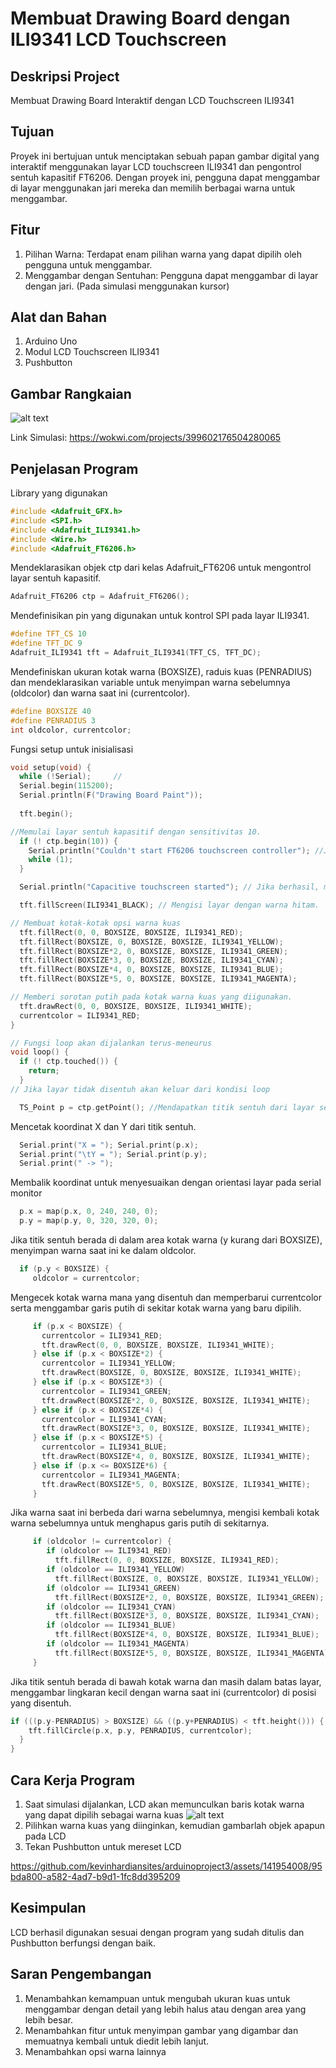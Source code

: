 # Membuat Drawing Board dengan ILI9341 LCD Touchscreen

## Deskripsi Project
Membuat Drawing Board Interaktif dengan LCD Touchscreen ILI9341

## Tujuan 
Proyek ini bertujuan untuk menciptakan sebuah papan gambar digital yang interaktif menggunakan layar LCD touchscreen ILI9341 dan pengontrol sentuh kapasitif FT6206. Dengan proyek ini, pengguna dapat menggambar di layar menggunakan jari mereka dan memilih berbagai warna untuk menggambar.

## Fitur
1. Pilihan Warna: Terdapat enam pilihan warna yang dapat dipilih oleh pengguna untuk menggambar.
2. Menggambar dengan Sentuhan: Pengguna dapat menggambar di layar dengan jari. (Pada simulasi menggunakan kursor)

## Alat dan Bahan
1. Arduino Uno
2. Modul LCD Touchscreen ILI9341
3. Pushbutton

## Gambar Rangkaian
![alt text](https://github.com/kevinhardiansites/arduinoproject3/blob/main/Daftar%20Gambar/Gambar%20Rangkaian.png?raw=true)

Link Simulasi: https://wokwi.com/projects/399602176504280065

## Penjelasan Program
Library yang digunakan
```cpp
#include <Adafruit_GFX.h>    
#include <SPI.h>       
#include <Adafruit_ILI9341.h>
#include <Wire.h>      
#include <Adafruit_FT6206.h>
```

Mendeklarasikan objek ctp dari kelas Adafruit_FT6206 untuk mengontrol layar sentuh kapasitif.
```cpp
Adafruit_FT6206 ctp = Adafruit_FT6206();
```

Mendefinisikan pin yang digunakan untuk kontrol SPI pada layar ILI9341.
```cpp
#define TFT_CS 10
#define TFT_DC 9
Adafruit_ILI9341 tft = Adafruit_ILI9341(TFT_CS, TFT_DC);
```

Mendefiniskan ukuran kotak warna (BOXSIZE), raduis kuas (PENRADIUS) dan mendeklarasikan variable untuk menyimpan warna sebelumnya (oldcolor) dan warna saat ini (currentcolor).
```cpp
#define BOXSIZE 40
#define PENRADIUS 3
int oldcolor, currentcolor;
```

Fungsi setup untuk inisialisasi
```cpp
void setup(void) {
  while (!Serial);     //
  Serial.begin(115200); 
  Serial.println(F("Drawing Board Paint"));
  
  tft.begin();
```

```cpp
//Memulai layar sentuh kapasitif dengan sensitivitas 10.
  if (! ctp.begin(10)) { 
    Serial.println("Couldn't start FT6206 touchscreen controller"); //Jika gagal, mencetak pesan error
    while (1);
  }

  Serial.println("Capacitive touchscreen started"); // Jika berhasil, mencetak pesan "Capacitive touchscreen started".
```

```cpp
  tft.fillScreen(ILI9341_BLACK); // Mengisi layar dengan warna hitam.
```

```cpp
// Membuat kotak-kotak opsi warna kuas
  tft.fillRect(0, 0, BOXSIZE, BOXSIZE, ILI9341_RED);
  tft.fillRect(BOXSIZE, 0, BOXSIZE, BOXSIZE, ILI9341_YELLOW);
  tft.fillRect(BOXSIZE*2, 0, BOXSIZE, BOXSIZE, ILI9341_GREEN);
  tft.fillRect(BOXSIZE*3, 0, BOXSIZE, BOXSIZE, ILI9341_CYAN);
  tft.fillRect(BOXSIZE*4, 0, BOXSIZE, BOXSIZE, ILI9341_BLUE);
  tft.fillRect(BOXSIZE*5, 0, BOXSIZE, BOXSIZE, ILI9341_MAGENTA);
```

```cpp
// Memberi sorotan putih pada kotak warna kuas yang diigunakan.
  tft.drawRect(0, 0, BOXSIZE, BOXSIZE, ILI9341_WHITE);
  currentcolor = ILI9341_RED;
}
```

```cpp
// Fungsi loop akan dijalankan terus-meneurus
void loop() {
  if (! ctp.touched()) {
    return;
  }
// Jika layar tidak disentuh akan keluar dari kondisi loop
```

```cpp
  TS_Point p = ctp.getPoint(); //Mendapatkan titik sentuh dari layar sentuh kapasitif dan menyimpannya dalam variabel p.
```

Mencetak koordinat X dan Y dari titik sentuh.
```cpp
  Serial.print("X = "); Serial.print(p.x);
  Serial.print("\tY = "); Serial.print(p.y);
  Serial.print(" -> ");
```

Membalik koordinat untuk menyesuaikan dengan orientasi layar pada serial monitor
```cpp
  p.x = map(p.x, 0, 240, 240, 0);
  p.y = map(p.y, 0, 320, 320, 0);
```
Jika titik sentuh berada di dalam area kotak warna (y kurang dari BOXSIZE), menyimpan warna saat ini ke dalam oldcolor.
```cpp
  if (p.y < BOXSIZE) {
     oldcolor = currentcolor;
```

Mengecek kotak warna mana yang disentuh dan memperbarui currentcolor serta menggambar garis putih di sekitar kotak warna yang baru dipilih.
```cpp
     if (p.x < BOXSIZE) { 
       currentcolor = ILI9341_RED; 
       tft.drawRect(0, 0, BOXSIZE, BOXSIZE, ILI9341_WHITE);
     } else if (p.x < BOXSIZE*2) {
       currentcolor = ILI9341_YELLOW;
       tft.drawRect(BOXSIZE, 0, BOXSIZE, BOXSIZE, ILI9341_WHITE);
     } else if (p.x < BOXSIZE*3) {
       currentcolor = ILI9341_GREEN;
       tft.drawRect(BOXSIZE*2, 0, BOXSIZE, BOXSIZE, ILI9341_WHITE);
     } else if (p.x < BOXSIZE*4) {
       currentcolor = ILI9341_CYAN;
       tft.drawRect(BOXSIZE*3, 0, BOXSIZE, BOXSIZE, ILI9341_WHITE);
     } else if (p.x < BOXSIZE*5) {
       currentcolor = ILI9341_BLUE;
       tft.drawRect(BOXSIZE*4, 0, BOXSIZE, BOXSIZE, ILI9341_WHITE);
     } else if (p.x <= BOXSIZE*6) {
       currentcolor = ILI9341_MAGENTA;
       tft.drawRect(BOXSIZE*5, 0, BOXSIZE, BOXSIZE, ILI9341_WHITE);
     }
```

Jika warna saat ini berbeda dari warna sebelumnya, mengisi kembali kotak warna sebelumnya untuk menghapus garis putih di sekitarnya.
```cpp
     if (oldcolor != currentcolor) {
        if (oldcolor == ILI9341_RED) 
          tft.fillRect(0, 0, BOXSIZE, BOXSIZE, ILI9341_RED);
        if (oldcolor == ILI9341_YELLOW) 
          tft.fillRect(BOXSIZE, 0, BOXSIZE, BOXSIZE, ILI9341_YELLOW);
        if (oldcolor == ILI9341_GREEN) 
          tft.fillRect(BOXSIZE*2, 0, BOXSIZE, BOXSIZE, ILI9341_GREEN);
        if (oldcolor == ILI9341_CYAN) 
          tft.fillRect(BOXSIZE*3, 0, BOXSIZE, BOXSIZE, ILI9341_CYAN);
        if (oldcolor == ILI9341_BLUE) 
          tft.fillRect(BOXSIZE*4, 0, BOXSIZE, BOXSIZE, ILI9341_BLUE);
        if (oldcolor == ILI9341_MAGENTA) 
          tft.fillRect(BOXSIZE*5, 0, BOXSIZE, BOXSIZE, ILI9341_MAGENTA);
     }
```

Jika titik sentuh berada di bawah kotak warna dan masih dalam batas layar, menggambar lingkaran kecil dengan warna saat ini (currentcolor) di posisi yang disentuh.
```cpp
if (((p.y-PENRADIUS) > BOXSIZE) && ((p.y+PENRADIUS) < tft.height())) {
    tft.fillCircle(p.x, p.y, PENRADIUS, currentcolor);
  }
}
```

## Cara Kerja Program
1. Saat simulasi dijalankan, LCD akan memunculkan baris kotak warna yang dapat dipilih sebagai warna kuas
![alt text](https://github.com/kevinhardiansites/arduinoproject3/blob/main/Daftar%20Gambar/keadaan%20hidup.png?raw=true)
2. Pilihkan warna kuas yang diinginkan, kemudian gambarlah objek apapun pada LCD
3. Tekan Pushbutton untuk mereset LCD

https://github.com/kevinhardiansites/arduinoproject3/assets/141954008/95bda800-a582-4ad7-b9d1-1fc8dd395209

## Kesimpulan
LCD berhasil digunakan sesuai dengan program yang sudah ditulis dan Pushbutton berfungsi dengan baik.

## Saran Pengembangan
1. Menambahkan kemampuan untuk mengubah ukuran kuas untuk menggambar dengan detail yang lebih halus atau dengan area yang lebih besar.
2. Menambahkan fitur untuk menyimpan gambar yang digambar dan memuatnya kembali untuk diedit lebih lanjut.
3. Menambahkan opsi warna lainnya
